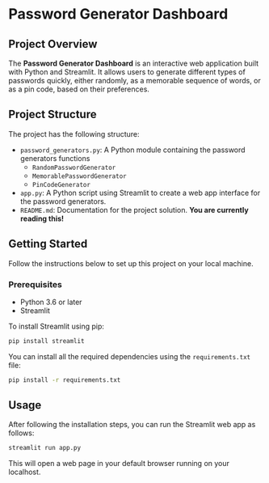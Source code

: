 # Password Generator Dashboard

## Project Overview

The **Password Generator Dashboard** is an interactive web application built with Python and Streamlit. It allows users to generate different types of passwords quickly, either randomly, as a memorable sequence of words, or as a pin code, based on their preferences.

## Project Structure

The project has the following structure:

- `password_generators.py`: A Python module containing the password generators functions
  - `RandomPasswordGenerator`
  - `MemorablePasswordGenerator`
  - `PinCodeGenerator`
- `app.py`: A Python script using Streamlit to create a web app interface for the password generators.
- `README.md`: Documentation for the project solution. **You are currently reading this!**

## Getting Started

Follow the instructions below to set up this project on your local machine.

### Prerequisites

- Python 3.6 or later
- Streamlit

To install Streamlit using pip:

```bash
pip install streamlit
```

You can install all the required dependencies using the `requirements.txt` file:

```bash
pip install -r requirements.txt
```

## Usage

After following the installation steps, you can run the Streamlit web app as follows:

```bash
streamlit run app.py
```

This will open a web page in your default browser running on your localhost.
